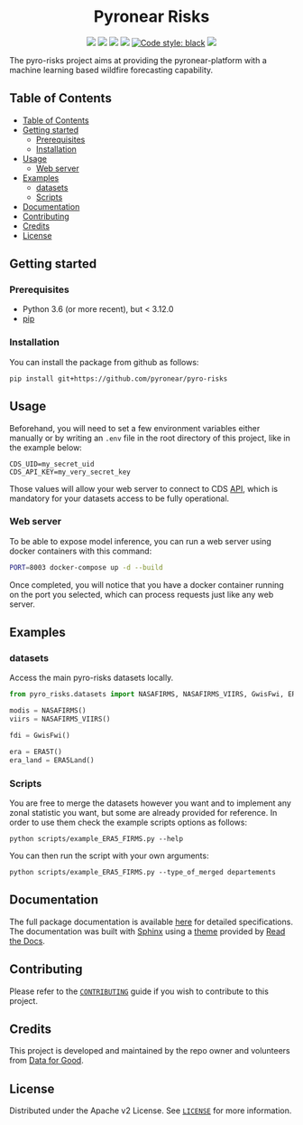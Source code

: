 <h1 align="center">Pyronear Risks</h1>
<p align="center">
    <a href="LICENSE" alt="License">
        <img src="https://img.shields.io/badge/License-Apache_2.0-blue.svg" /></a>
    <a href="https://github.com/pyronear/pyro-risks/actions?query=workflow%3Apython-package">
        <img src="https://github.com/pyronear/pyro-risks/workflows/python-package/badge.svg" /></a>
   <a href="https://www.codacy.com/gh/pyronear/pyro-risks/dashboard?utm_source=github.com&utm_medium=referral&utm_content=pyronear/pyro-risks&utm_campaign=Badge_Grade">
        <img src="https://camo.githubusercontent.com/6361a174bbd36acd5ee8c24b0ef27ba6a84803c2ac9354d57d60d1264d78a31a/68747470733a2f2f6170702e636f646163792e636f6d2f70726f6a6563742f62616467652f47726164652f6532623936393836356539663439633561623934343435643765346132613637" /></a>
    <a href="https://codecov.io/gh/pyronear/pyro-risks">
  		<img src="https://codecov.io/gh/pyronear/pyro-risks/branch/master/graph/badge.svg" /></a>
    <a href="https://github.com/psf/black">
        <img alt="Code style: black" src="https://img.shields.io/badge/code%20style-black-000000.svg"></a>
    <a href="https://pyronear.github.io/pyro-risks">
  		<img src="https://img.shields.io/badge/docs-available-blue.svg" /></a>
</p>

The pyro-risks project aims at providing the pyronear-platform with a machine learning based wildfire forecasting capability. 

## Table of Contents

- [Table of Contents](#table-of-contents)
- [Getting started](#getting-started)
  - [Prerequisites](#prerequisites)
  - [Installation](#installation)
- [Usage](#usage)
  - [Web server](#web-server)
- [Examples](#examples)
  - [datasets](#datasets)
  - [Scripts](#scripts)
- [Documentation](#documentation)
- [Contributing](#contributing)
- [Credits](#credits)
- [License](#license)

## Getting started

### Prerequisites

-   Python 3.6 (or more recent), but < 3.12.0
-   [pip](https://pip.pypa.io/en/stable/)
### Installation

You can install the package from github as follows:

```shell
pip install git+https://github.com/pyronear/pyro-risks
```

## Usage

Beforehand, you will need to set a few environment variables either manually or by writing an `.env` file in the root directory of this project, like in the example below:

```
CDS_UID=my_secret_uid
CDS_API_KEY=my_very_secret_key
```
Those values will allow your web server to connect to CDS [API](https://github.com/ecmwf/cdsapi), which is mandatory for your datasets access to be fully operational.

### Web server

To be able to expose model inference, you can run a web server using docker containers with this command:

```bash
PORT=8003 docker-compose up -d --build
```

Once completed, you will notice that you have a docker container running on the port you selected, which can process requests just like any web server.

## Examples
### datasets

Access the main pyro-risks datasets locally. 

```python
from pyro_risks.datasets import NASAFIRMS, NASAFIRMS_VIIRS, GwisFwi, ERA5T, ERALand

modis = NASAFIRMS()
viirs = NASAFIRMS_VIIRS()

fdi = GwisFwi()

era = ERA5T()
era_land = ERA5Land()
```
### Scripts

You are free to merge the datasets however you want and to implement any zonal statistic you want, but some are already provided for reference. In order to use them check the example scripts options as follows:

```shell
python scripts/example_ERA5_FIRMS.py --help
```

You can then run the script with your own arguments:

```shell
python scripts/example_ERA5_FIRMS.py --type_of_merged departements
```

## Documentation

The full package documentation is available [here](https://pyronear.org/pyro-risks/) for detailed specifications. The documentation was built with [Sphinx](https://www.sphinx-doc.org) using a [theme](https://github.com/readthedocs/sphinx_rtd_theme) provided by [Read the Docs](https://readthedocs.org).

## Contributing

Please refer to the [`CONTRIBUTING`](./CONTRIBUTING.md) guide if you wish to contribute to this project.

## Credits

This project is developed and maintained by the repo owner and volunteers from [Data for Good](https://dataforgood.fr/).

## License

Distributed under the Apache v2 License. See [`LICENSE`](./LICENSE) for more information.
